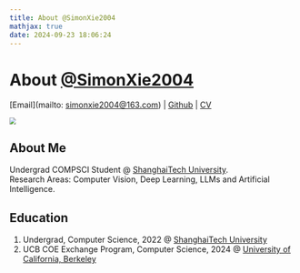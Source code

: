 ```yaml
---
title: About @SimonXie2004
mathjax: true
date: 2024-09-23 18:06:24
---
```


# About [@SimonXie2004](https://simonxie2004.github.io/)

[Email](mailto: simonxie2004@163.com) | [Github](https://github.com/SimonXie2004) | [CV](/about/CV.pdf)

<img src="/images/about/about_me2x.jpg" style="zoom:70%">

## About Me

Undergrad COMPSCI Student @ [ShanghaiTech University](https://www.shanghaitech.edu.cn/).  
Research Areas: Computer Vision, Deep Learning, LLMs and Artificial Intelligence.  

## Education

1. Undergrad, Computer Science, 2022 @ [ShanghaiTech University](https://www.shanghaitech.edu.cn/)
2. UCB COE Exchange Program, Computer Science, 2024 @ [University of California, Berkeley](https://www.berkeley.edu/)

